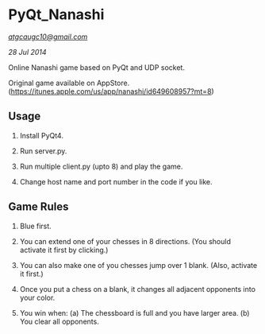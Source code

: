PyQt_Nanashi
=======================

*atgcaugc10@gmail.com*

*28 Jul 2014*

Online Nanashi game based on PyQt and UDP socket.

Original game available on AppStore. (https://itunes.apple.com/us/app/nanashi/id649608957?mt=8)

## Usage

1. Install PyQt4.

2. Run server.py.

3. Run multiple client.py (upto 8) and play the game.

4. Change host name and port number in the code if you like.

## Game Rules

1. Blue first.

2. You can extend one of your chesses in 8 directions. (You should activate it first by clicking.)

3. You can also make one of you chesses jump over 1 blank. (Also, activate it first.)

4. Once you put a chess on a blank, it changes all adjacent opponents into your color.

5. You win when: (a) The chessboard is full and you have larger area. (b) You clear all opponents.